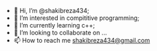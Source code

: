 - 👋 Hi, I’m @shakibreza434;
- 👀 I’m interested in compititive programming;
- 🌱 I’m currently learning c++;
- 💞️ I’m looking to collaborate on ...
- 📫 How to reach me shakibreza434@gmail.com

<!---
shakibreza434/shakibreza434 is a ✨ special ✨ repository because its `README.md` (this file) appears on your GitHub profile.
You can click the Preview link to take a look at your changes.
--->
